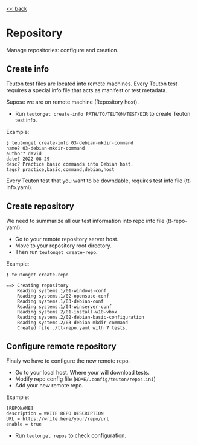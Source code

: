 [<< back](../README.md)

# Repository

Manage repositories: configure and creation.

## Create info

Teuton test files are located into remote machines. Every Teuton test requires
a special info file that acts as manifest or test metadata.

Supose we are on remote machine (Repository host).

* Run `teutonget create-info PATH/TO/TEUTON/TEST/DIR` to create Teuton test info.

Example:
```
❯ teutonget create-info 03-debian-mkdir-command
name? 03-debian-mkdir-command
author? david
date? 2022-08-29
desc? Practice basic commands into Debian host.
tags? practice,basic,command,debian,host
```

Every Teuton test that you want to be downdable, requires test info file (tt-info.yaml).

## Create repository

We need to summarize all our test information into repo info file (tt-repo-yaml).

* Go to your remote repository server host.
* Move to your repository root directory.
* Then run `teutonget create-repo`.

Example:
```
❯ teutonget create-repo

==> Creating repository
    Reading systems.1/01-windows-conf
    Reading systems.1/02-opensuse-conf
    Reading systems.1/03-debian-conf
    Reading systems.1/04-winserver-conf
    Reading systems.2/01-install-w10-vbox
    Reading systems.2/02-debian-basic-configuration
    Reading systems.2/03-debian-mkdir-command
    Created file ./tt-repo.yaml with 7 tests.
```

## Configure remote repository

Finaly we have to configure the new remote repo.

* Go to your local host. Where your will download tests.
* Modify repo config file (`HOME/.config/teuton/repos.ini`)
* Add your new remote repo.

Example:

```
[REPONAME]
description = WRITE REPO DESCRIPTION
URL = https://write.here/your/repo/url
enable = true
```

* Run `teutonget repos` to check configuration.
